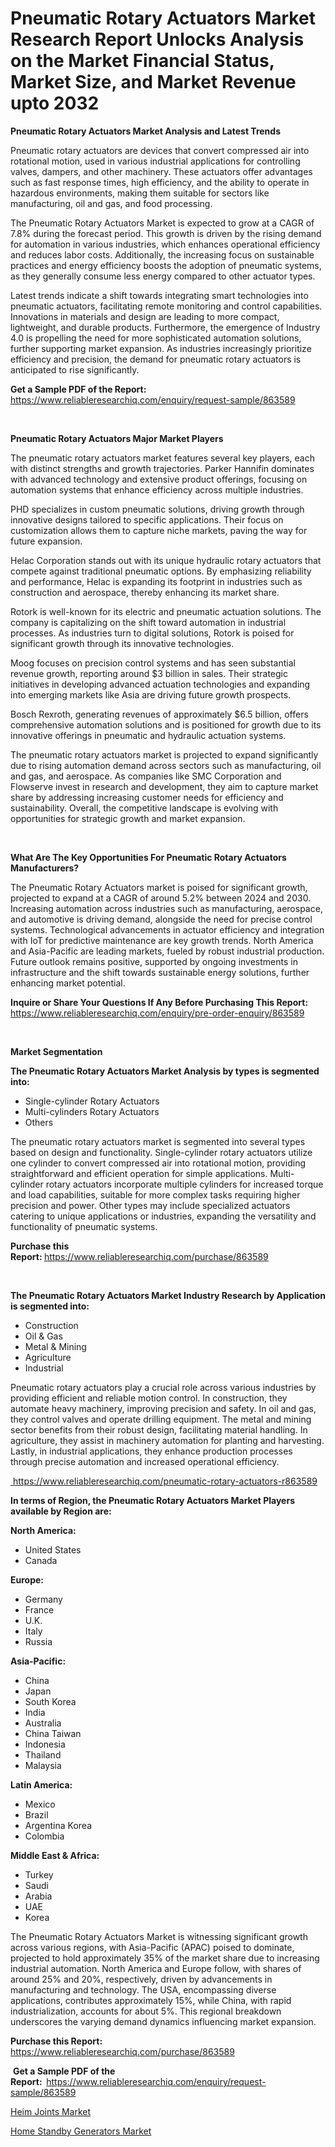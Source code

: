 <p><h1>Pneumatic Rotary Actuators Market Research Report Unlocks Analysis on the Market Financial Status, Market Size, and Market Revenue upto 2032</h1></p><p><strong>Pneumatic Rotary Actuators Market Analysis and Latest Trends</strong></p>
<p><p>Pneumatic rotary actuators are devices that convert compressed air into rotational motion, used in various industrial applications for controlling valves, dampers, and other machinery. These actuators offer advantages such as fast response times, high efficiency, and the ability to operate in hazardous environments, making them suitable for sectors like manufacturing, oil and gas, and food processing.</p><p>The Pneumatic Rotary Actuators Market is expected to grow at a CAGR of 7.8% during the forecast period. This growth is driven by the rising demand for automation in various industries, which enhances operational efficiency and reduces labor costs. Additionally, the increasing focus on sustainable practices and energy efficiency boosts the adoption of pneumatic systems, as they generally consume less energy compared to other actuator types. </p><p>Latest trends indicate a shift towards integrating smart technologies into pneumatic actuators, facilitating remote monitoring and control capabilities. Innovations in materials and design are leading to more compact, lightweight, and durable products. Furthermore, the emergence of Industry 4.0 is propelling the need for more sophisticated automation solutions, further supporting market expansion. As industries increasingly prioritize efficiency and precision, the demand for pneumatic rotary actuators is anticipated to rise significantly.</p></p>
<p><strong>Get a Sample PDF of the Report:&nbsp;</strong> <a href="https://www.reliableresearchiq.com/enquiry/request-sample/863589?utm_campaign=1082&utm_medium=2&utm_source=Github&utm_content=ia&utm_term=20022025&utm_id=pneumatic-rotary-actuators">https://www.reliableresearchiq.com/enquiry/request-sample/863589</a></p>
<p>&nbsp;</p>
<p><strong>Pneumatic Rotary Actuators Major Market Players</strong></p>
<p><p>The pneumatic rotary actuators market features several key players, each with distinct strengths and growth trajectories. Parker Hannifin dominates with advanced technology and extensive product offerings, focusing on automation systems that enhance efficiency across multiple industries. </p><p>PHD specializes in custom pneumatic solutions, driving growth through innovative designs tailored to specific applications. Their focus on customization allows them to capture niche markets, paving the way for future expansion. </p><p>Helac Corporation stands out with its unique hydraulic rotary actuators that compete against traditional pneumatic options. By emphasizing reliability and performance, Helac is expanding its footprint in industries such as construction and aerospace, thereby enhancing its market share.</p><p>Rotork is well-known for its electric and pneumatic actuation solutions. The company is capitalizing on the shift toward automation in industrial processes. As industries turn to digital solutions, Rotork is poised for significant growth through its innovative technologies.</p><p>Moog focuses on precision control systems and has seen substantial revenue growth, reporting around $3 billion in sales. Their strategic initiatives in developing advanced actuation technologies and expanding into emerging markets like Asia are driving future growth prospects.</p><p>Bosch Rexroth, generating revenues of approximately $6.5 billion, offers comprehensive automation solutions and is positioned for growth due to its innovative offerings in pneumatic and hydraulic actuation systems.</p><p>The pneumatic rotary actuators market is projected to expand significantly due to rising automation demand across sectors such as manufacturing, oil and gas, and aerospace. As companies like SMC Corporation and Flowserve invest in research and development, they aim to capture market share by addressing increasing customer needs for efficiency and sustainability. Overall, the competitive landscape is evolving with opportunities for strategic growth and market expansion.</p></p>
<p>&nbsp;</p>
<p><strong>What Are The Key Opportunities For Pneumatic Rotary Actuators Manufacturers?</strong></p>
<p><p>The Pneumatic Rotary Actuators market is poised for significant growth, projected to expand at a CAGR of around 5.2% between 2024 and 2030. Increasing automation across industries such as manufacturing, aerospace, and automotive is driving demand, alongside the need for precise control systems. Technological advancements in actuator efficiency and integration with IoT for predictive maintenance are key growth trends. North America and Asia-Pacific are leading markets, fueled by robust industrial production. Future outlook remains positive, supported by ongoing investments in infrastructure and the shift towards sustainable energy solutions, further enhancing market potential.</p></p>
<p><strong>Inquire or Share Your Questions If Any Before Purchasing This Report:</strong> <a href="https://www.reliableresearchiq.com/enquiry/pre-order-enquiry/863589?utm_campaign=1082&utm_medium=2&utm_source=Github&utm_content=ia&utm_term=20022025&utm_id=pneumatic-rotary-actuators">https://www.reliableresearchiq.com/enquiry/pre-order-enquiry/863589</a></p>
<p>&nbsp;</p>
<p><strong>Market Segmentation</strong></p>
<p><strong>The Pneumatic Rotary Actuators Market Analysis by types is segmented into:</strong></p>
<p><ul><li>Single-cylinder Rotary Actuators</li><li>Multi-cylinders Rotary Actuators</li><li>Others</li></ul></p>
<p><p>The pneumatic rotary actuators market is segmented into several types based on design and functionality. Single-cylinder rotary actuators utilize one cylinder to convert compressed air into rotational motion, providing straightforward and efficient operation for simple applications. Multi-cylinder rotary actuators incorporate multiple cylinders for increased torque and load capabilities, suitable for more complex tasks requiring higher precision and power. Other types may include specialized actuators catering to unique applications or industries, expanding the versatility and functionality of pneumatic systems.</p></p>
<p><strong>Purchase this Report:&nbsp;</strong><a href="https://www.reliableresearchiq.com/purchase/863589?utm_campaign=1082&utm_medium=2&utm_source=Github&utm_content=ia&utm_term=20022025&utm_id=pneumatic-rotary-actuators">https://www.reliableresearchiq.com/purchase/863589</a></p>
<p>&nbsp;</p>
<p><strong>The Pneumatic Rotary Actuators Market Industry Research by Application is segmented into:</strong></p>
<p><ul><li>Construction</li><li>Oil & Gas</li><li>Metal & Mining</li><li>Agriculture</li><li>Industrial</li></ul></p>
<p><p>Pneumatic rotary actuators play a crucial role across various industries by providing efficient and reliable motion control. In construction, they automate heavy machinery, improving precision and safety. In oil and gas, they control valves and operate drilling equipment. The metal and mining sector benefits from their robust design, facilitating material handling. In agriculture, they assist in machinery automation for planting and harvesting. Lastly, in industrial applications, they enhance production processes through precise automation and increased operational efficiency.</p></p>
<p><a href="https://www.reliableresearchiq.com/pneumatic-rotary-actuators-r863589?utm_campaign=1082&utm_medium=2&utm_source=Github&utm_content=ia&utm_term=20022025&utm_id=pneumatic-rotary-actuators">&nbsp;https://www.reliableresearchiq.com/pneumatic-rotary-actuators-r863589</a></p>
<p><strong>In terms of Region, the Pneumatic Rotary Actuators Market Players available by Region are:</strong></p>
<p>
    <p> <strong> North America: </strong>
        <ul>
            <li>United States</li>
            <li>Canada</li>
        </ul>
        </p> 
    <p> <strong> Europe: </strong>
        <ul>
            <li>Germany</li>
            <li>France</li>
            <li>U.K.</li>
            <li>Italy</li>
            <li>Russia</li>
        </ul>
        </p> 
    <p> <strong> Asia-Pacific: </strong>
        <ul>
            <li>China</li>
            <li>Japan</li>
            <li>South Korea</li>
            <li>India</li>
            <li>Australia</li>
            <li>China Taiwan</li>
            <li>Indonesia</li>
            <li>Thailand</li>
            <li>Malaysia</li>
        </ul>
        </p> 
    <p> <strong> Latin America: </strong>
        <ul>
            <li>Mexico</li>
            <li>Brazil</li>
            <li>Argentina Korea</li>
            <li>Colombia</li>
        </ul>
        </p> 
    <p> <strong> Middle East & Africa: </strong>
        <ul>
            <li>Turkey</li>
            <li>Saudi</li>
            <li>Arabia</li>
            <li>UAE</li>
            <li>Korea</li>
        </ul>
    </p>
    </p>
<p><p>The Pneumatic Rotary Actuators Market is witnessing significant growth across various regions, with Asia-Pacific (APAC) poised to dominate, projected to hold approximately 35% of the market share due to increasing industrial automation. North America and Europe follow, with shares of around 25% and 20%, respectively, driven by advancements in manufacturing and technology. The USA, encompassing diverse applications, contributes approximately 15%, while China, with rapid industrialization, accounts for about 5%. This regional breakdown underscores the varying demand dynamics influencing market expansion.</p></p>
<p><strong>Purchase this Report: </strong><a href="https://www.reliableresearchiq.com/purchase/863589?utm_campaign=1082&utm_medium=2&utm_source=Github&utm_content=ia&utm_term=20022025&utm_id=pneumatic-rotary-actuators">https://www.reliableresearchiq.com/purchase/863589</a></p>
<p>&nbsp;<strong>Get a Sample PDF of the Report:&nbsp;&nbsp;</strong><a href="https://www.reliableresearchiq.com/enquiry/request-sample/863589?utm_campaign=1082&utm_medium=2&utm_source=Github&utm_content=ia&utm_term=20022025&utm_id=pneumatic-rotary-actuators">https://www.reliableresearchiq.com/enquiry/request-sample/863589</a></p>
<p><strong></strong></p>
<p><p><a href="https://github.com/ludongfomban/Market-Research-Report-List-1/blob/main/heim-joints-market.md?utm_campaign=1082&utm_medium=2&utm_source=Github&utm_content=ia&utm_term=20022025&utm_id=pneumatic-rotary-actuators">Heim Joints Market</a></p><p><a href="https://github.com/ceppyleft/Market-Research-Report-List-1/blob/main/home-standby-generators-market.md?utm_campaign=1082&utm_medium=2&utm_source=Github&utm_content=ia&utm_term=20022025&utm_id=pneumatic-rotary-actuators">Home Standby Generators Market</a></p></p>